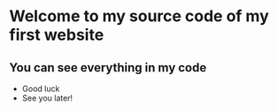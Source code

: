 # Welcome to my source code of my first website
## You can see everything in my code
* Good luck
* See you later!
